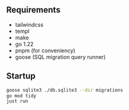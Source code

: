 ## Requirements
- tailwindcss
- templ
- make
- go 1.22
- pnpm (for conveniency)
- goose (SQL migration query runner)


## Startup
```sh
goose sqlite3 ./db.sqlite3 --dir migrations
go mod tidy
just run
```
